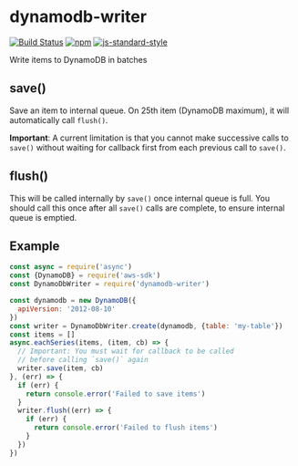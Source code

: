 # dynamodb-writer
[![Build Status][travis-image]][travis-url]
[![npm][npm-image]][npm-url]
[![js-standard-style][standard-image]][standard-url]

[travis-image]: https://travis-ci.org/StockpileInc/dynamodb-writer.svg?branch=master
[travis-url]: https://travis-ci.org/StockpileInc/dynamodb-writer

[npm-image]: https://img.shields.io/npm/v/dynamodb-writer.svg?style=flat
[npm-url]: https://npmjs.org/package/dynamodb-writer

[standard-image]: https://img.shields.io/badge/code%20style-standard-brightgreen.svg
[standard-url]: http://standardjs.com/

Write items to DynamoDB in batches

## save()
Save an item to internal queue. On 25th item (DynamoDB maximum),
it will automatically call `flush()`.

**Important**: A current limitation is that you cannot make successive calls
to `save()` without waiting for callback first from each previous call to
`save()`.

## flush()
This will be called internally by `save()` once internal queue is full.
You should call this once after all `save()` calls are complete, to ensure
internal queue is emptied.

## Example
```js
const async = require('async')
const {DynamoDB} = require('aws-sdk')
const DynamoDbWriter = require('dynamodb-writer')

const dynamodb = new DynamoDB({
  apiVersion: '2012-08-10'
})
const writer = DynamoDbWriter.create(dynamodb, {table: 'my-table'})
const items = []
async.eachSeries(items, (item, cb) => {
  // Important: You must wait for callback to be called
  // before calling `save()` again
  writer.save(item, cb)
}, (err) => {
  if (err) {
    return console.error('Failed to save items')
  }
  writer.flush((err) => {
    if (err) {
      return console.error('Failed to flush items')
    }
  })
})
```
